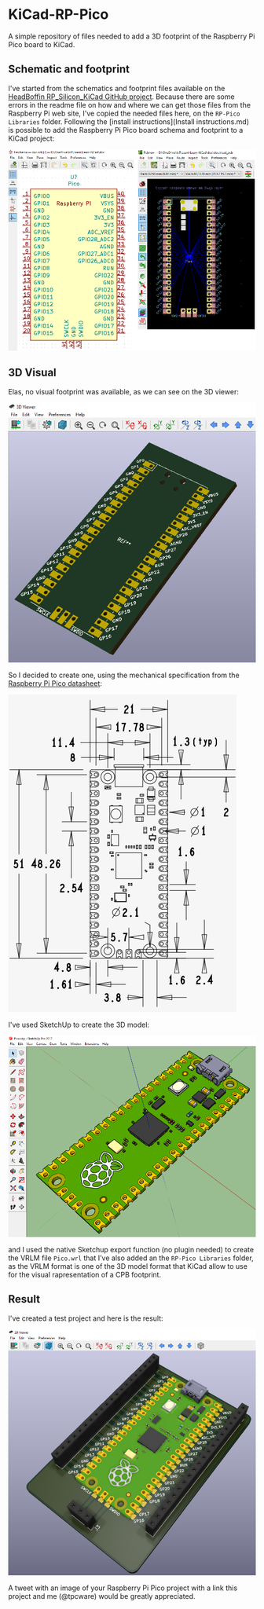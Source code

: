 # KiCad-RP-Pico
A simple repository of files needed to add a 3D footprint of the Raspberry Pi Pico board to KiCad.

## Schematic and footprint
I've started from the schematics and footprint files available on the [HeadBoffin RP_Silicon_KiCad GitHub project](https://github.com/HeadBoffin/RP_Silicon_KiCad). Because there are some errors in the readme file on how and where we can get those files from the Raspberry Pi web site, I've copied the needed files here, on the `RP-Pico Libraries` folder. Following the [install instructions](Install instructions.md) is possible to add the Raspberry Pi Pico board schema and footprint to a KiCad project:

![schema and footprint screenshot](Images\Image001.png)

## 3D Visual
Elas, no visual footprint was available, as we can see on the 3D viewer:

![footprint without 3D visula screenshot](Images\Image002.png)

So I decided to create one, using the mechanical specification from the [Raspberry Pi Pico datasheet](https://datasheets.raspberrypi.org/pico/pico-datasheet.pdf):

![Rasperry Pi Pico mechanical specification](Images\Image003.png)

I've used SketchUp to create the 3D model:

![Rasperry Pi Pico mechanical specification](Images\Image004.png)

and I used the native Sketchup export function (no plugin needed) to create the VRLM file `Pico.wrl` that I've also added an the  `RP-Pico Libraries` folder, as the VRLM format is one of the 3D model format that KiCad allow to use for the visual rapresentation of a CPB footprint.

## Result

I've created a test project and here is the result:

![Rasperry Pi Pico mechanical specification](Images\Image005.png)

A tweet with an image of your Raspberry Pi Pico project with a link this project and me (@tpcware) would be greatly appreciated.